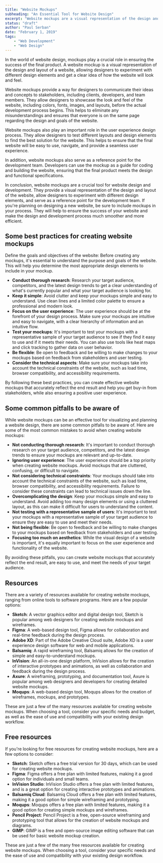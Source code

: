 ```yaml
---
title: "Website Mockups"
subheading: "An Essential Tool for Website Design"
excerpt: "Website mockups are a visual representation of the design and layout of a website and play a crucial role in the success of the final product. They allow designers to experiment with different design elements, communicate their ideas to stakeholders, and serve as a reference point for the development team. Including mockups in the design process helps to ensure the website is user-friendly and meets the design and functional specifications."
status: "draft"
author: "Paul Serban"
date: "February 1, 2019"
tags:
    - "Web Development"
    - "Web Design"
---
```


In the world of website design, mockups play a crucial role in ensuring the success of the final product. A website mockup is a visual representation of the design and layout of a website, allowing designers to experiment with different design elements and get a clear idea of how the website will look and feel.

Website mockups provide a way for designers to communicate their ideas and concepts to stakeholders, including clients, developers, and team members. They allow designers to showcase the look and feel of the website, including colors, fonts, images, and layouts, before the actual development process begins. This helps to eliminate any misunderstandings and ensures that everyone is on the same page regarding the design and goals of the website.

Website mockups also play an important role in the user experience design process. They allow designers to test different layouts and design elements to find the best solution for the website. This helps to ensure that the final website will be easy to use, navigate, and provide a seamless user experience.

In addition, website mockups also serve as a reference point for the development team. Developers can use the mockup as a guide for coding and building the website, ensuring that the final product meets the design and functional specifications.

In conclusion, website mockups are a crucial tool for website design and development. They provide a visual representation of the design and layout of the website, allow designers to experiment with different design elements, and serve as a reference point for the development team. If you're planning on designing a new website, be sure to include mockups in your process. They will help to ensure the success of your website and make the design and development process much smoother and more efficient.

## Some best practices for creating website mockups

Define the goals and objectives of the website: Before creating any mockups, it's essential to understand the purpose and goals of the website. This will help you determine the most appropriate design elements to include in your mockup.

-   **Conduct thorough research**: Research your target audience, competitors, and the latest design trends to get a clear understanding of what's currently popular and what your target audience is looking for.
-   **Keep it simple**: Avoid clutter and keep your mockups simple and easy to understand. Use clean lines and a limited color palette to ensure a professional and modern look.
-   **Focus on the user experience**: The user experience should be at the forefront of your design process. Make sure your mockups are intuitive and easy to navigate, with a clear hierarchy of information and an intuitive flow.
-   **Test your mockups**: It's important to test your mockups with a representative sample of your target audience to see if they find it easy to use and if it meets their needs. You can also use tools like heat maps and click tracking to gather data on user behavior.
-   **Be flexible**: Be open to feedback and be willing to make changes to your mockups based on feedback from stakeholders and user testing.
-   **Consider the technical aspects**: Make sure your mockups take into account the technical constraints of the website, such as load time, browser compatibility, and accessibility requirements.

By following these best practices, you can create effective website mockups that accurately reflect the end result and help you get buy-in from stakeholders, while also ensuring a positive user experience.

## Some common pitfalls to be aware of

While website mockups can be an effective tool for visualizing and planning a website design, there are some common pitfalls to be aware of. Here are some of the most common mistakes to avoid when creating website mockups:

-   **Not conducting thorough research**: It's important to conduct thorough research on your target audience, competitors, and the latest design trends to ensure your mockups are relevant and up-to-date.
-   **Ignoring user experience**: The user experience should be a top priority when creating website mockups. Avoid mockups that are cluttered, confusing, or difficult to navigate.
-   **Not considering technical constraints**: Your mockups should take into account the technical constraints of the website, such as load time, browser compatibility, and accessibility requirements. Failure to consider these constraints can lead to technical issues down the line.
-   **Overcomplicating the design**: Keep your mockups simple and easy to understand. Avoid adding too many design elements or using a cluttered layout, as this can make it difficult for users to understand the content.
-   **Not testing with a representative sample of users**: It's important to test your mockups with a representative sample of your target audience to ensure they are easy to use and meet their needs.
-   **Not being flexible**: Be open to feedback and be willing to make changes to your mockups based on feedback from stakeholders and user testing.
-   **Focusing too much on aesthetics**: While the visual design of a website is important, it's equally important to focus on the user experience and functionality of the website.

By avoiding these pitfalls, you can create website mockups that accurately reflect the end result, are easy to use, and meet the needs of your target audience.

## Resources

There are a variety of resources available for creating website mockups, ranging from online tools to software programs. Here are a few popular options:

-   **Sketch**: A vector graphics editor and digital design tool, Sketch is popular among web designers for creating website mockups and wireframes.
-   **Figma**: A web-based design tool, Figma allows for collaboration and real-time feedback during the design process.
-   **Adobe XD**: Part of the Adobe Creative Cloud suite, Adobe XD is a user experience design software for web and mobile applications.
-   **Balsamiq**: A rapid wireframing tool, Balsamiq allows for the creation of simple and easy-to-understand mockups.
-   **InVision**: An all-in-one design platform, InVision allows for the creation of interactive prototypes and animations, as well as collaboration and feedback during the design process.
-   **Axure**: A wireframing, prototyping, and documentation tool, Axure is popular among web designers and developers for creating detailed website mockups.
-   **Moqups**: A web-based design tool, Moqups allows for the creation of wireframes, mockups, and prototypes.

These are just a few of the many resources available for creating website mockups. When choosing a tool, consider your specific needs and budget, as well as the ease of use and compatibility with your existing design workflow.


## Free resources
If you're looking for free resources for creating website mockups, here are a few options to consider:

- **Sketch**: Sketch offers a free trial version for 30 days, which can be used for creating website mockups.
- **Figma**: Figma offers a free plan with limited features, making it a good option for individuals and small teams.
- **InVision Studio**: InVision Studio offers a free plan with limited features, and is a great option for creating interactive prototypes and animations.
- **Balsamiq Cloud**: Balsamiq Cloud offers a free plan with limited features, making it a good option for simple wireframing and prototyping.
- **Moqups**: Moqups offers a free plan with limited features, making it a good option for creating simple mockups and wireframes.
- **Pencil Project**: Pencil Project is a free, open-source wireframing and prototyping tool that allows for the creation of website mockups and diagrams.
- **GIMP**: GIMP is a free and open-source image editing software that can be used for basic website mockup creation.

These are just a few of the many free resources available for creating website mockups. When choosing a tool, consider your specific needs and the ease of use and compatibility with your existing design workflow.